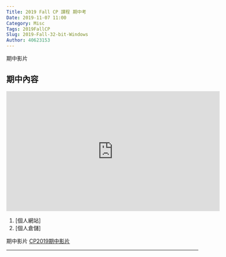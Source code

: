 ```yaml
---
Title: 2019 Fall CP 課程 期中考
Date: 2019-11-07 11:00
Category: Misc
Tags: 2019FallCP
Slug: 2019-Fall-32-bit-Windows
Author: 40623153
---
```


期中影片

<!-- PELICAN_END_SUMMARY -->

期中內容
----

<iframe width="560" height="315" src="https://www.youtube.com/embed/Klia8sXVSS0" frameborder="0" allow="accelerometer; autoplay; encrypted-media; gyroscope; picture-in-picture" allowfullscreen></iframe>

 1. [個人網站]
 2. [個人倉儲]

期中影片 [CP2019期中影片]

[CP2019個人網站]: https://40623153.github.io/cp2019/content/index.html
[CP2019期中影片]: https://youtu.be/Klia8sXVSS0
[CP2019個人倉儲]: https://github.com/40623153/cp2019



----



